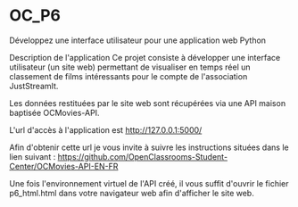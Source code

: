 # OC_P6
Développez une interface utilisateur pour une application web Python

Description de l'application
Ce projet consiste à développer une interface utilisateur (un site web) permettant de visualiser en temps réel un classement de films intéressants pour le compte de l'association JustStreamIt.

Les données restituées par le site web sont récupérées via une API maison baptisée OCMovies-API.

L'url d'accès à l'application est http://127.0.0.1:5000/

Afin d'obtenir cette url je vous invite à suivre les instructions situées dans le lien suivant : https://github.com/OpenClassrooms-Student-Center/OCMovies-API-EN-FR

Une fois l'environnement virtuel de l'API créé, il vous suffit d'ouvrir le fichier p6_html.html dans votre navigateur web afin d'afficher le site web.
